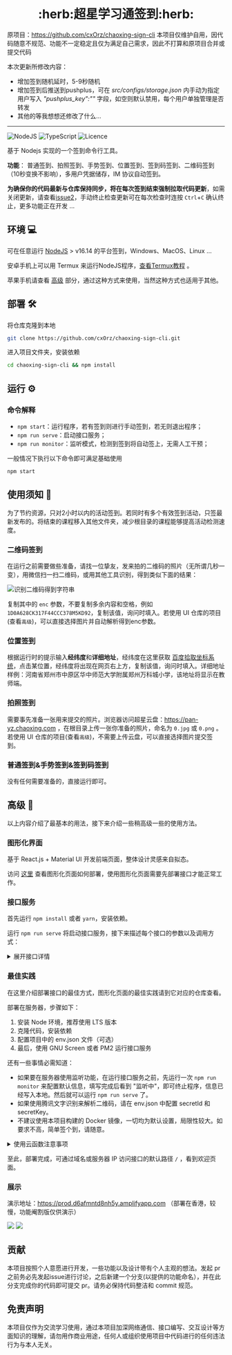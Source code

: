 <h1 align="center">:herb:超星学习通签到:herb:</h1>

原项目：https://github.com/cxOrz/chaoxing-sign-cli
本项目仅维护自用，因代码随意不规范、功能不一定稳定且仅为满足自己需求，因此不打算和原项目合并或提交代码

本次更新所修改内容：
- 增加签到随机延时，5-9秒随机
- 增加签到后推送到pushplus，可在 *src/configs/storage.json* 内手动为指定用户写入 *"pushplus_key":""* 字段，如空则默认禁用，每个用户单独管理是否转发
- 其他的等我想想还修改了什么...

---

![NodeJS](https://img.shields.io/badge/node.js-6DA55F?style=for-the-badge&logo=node.js&logoColor=white)
![TypeScript](https://img.shields.io/badge/typescript-%23007ACC.svg?style=for-the-badge&logo=typescript&logoColor=white)
![Licence](https://img.shields.io/github/license/cxOrz/chaoxing-sign-cli?style=for-the-badge)

基于 Nodejs 实现的一个签到命令行工具。

**功能**： 普通签到、拍照签到、手势签到、位置签到、签到码签到、二维码签到（10秒变换不影响），多用户凭据储存，IM 协议自动签到。

**为确保你的代码最新与仓库保持同步，将在每次签到结束强制拉取代码更新**，如需关闭更新，请查看[issue2](https://github.com/cxOrz/chaoxing-sign-cli/issues/2#issuecomment-962781427)，手动终止检查更新可在每次检查时连按 `Ctrl`+`C` 确认终止，更多功能正在开发 ...

## 环境 💻

可在任意运行 [NodeJS](https://nodejs.org/en/) > v16.14 的平台签到，Windows、MacOS、Linux ... 

安卓手机上可以用 Termux 来运行NodeJS程序，[查看Termux教程](./src/docs/termux.md) 。

苹果手机请查看 [高级](https://github.com/cxOrz/chaoxing-sign-cli#%E9%AB%98%E7%BA%A7-) 部分，通过这种方式来使用，当然这种方式也适用于其他。

## 部署 🛠

将仓库克隆到本地

```bash
git clone https://github.com/cxOrz/chaoxing-sign-cli.git
```

进入项目文件夹，安装依赖

```bash
cd chaoxing-sign-cli && npm install
```

## 运行 ⚙

### 命令解释

- `npm start`：运行程序，若有签到则进行手动签到，若无则退出程序；
- `npm run serve`：启动接口服务；
- `npm run monitor`：监听模式，检测到签到将自动签上，无需人工干预；

一般情况下执行以下命令即可满足基础使用

```bash
npm start
```

## 使用须知 📄

为了节约资源，只对2小时以内的活动签到。若同时有多个有效签到活动，只签最新发布的。将结束的课程移入其他文件夹，减少根目录的课程能够提高活动检测速度。

### 二维码签到

在运行之前需要做些准备，请找一位挚友，发来拍的二维码的照片（无所谓几秒一变），用微信扫一扫二维码，或用其他工具识别，得到类似下面的结果：

![识别二维码得到字符串](./src/docs/qr.png)

复制其中的 `enc` 参数，不要复制多余内容和空格，例如 `1D0A628CK317F44CCC378M5KD92`，复制该值，询问时填入。若使用 UI 仓库的项目(查看`高级`)，可以直接选择图片并自动解析得到enc参数。

### 位置签到

根据运行时的提示输入**经纬度**和**详细地址**，经纬度在这里获取 [百度拾取坐标系统](https://api.map.baidu.com/lbsapi/getpoint/index.html)，点击某位置，经纬度将出现在网页右上方，复制该值，询问时填入。详细地址样例：河南省郑州市中原区华中师范大学附属郑州万科城小学，该地址将显示在教师端。

### 拍照签到

需要事先准备一张用来提交的照片。浏览器访问超星云盘：https://pan-yz.chaoxing.com ，在根目录上传一张你准备的照片，命名为 `0.jpg` 或 `0.png` 。若使用 UI 仓库的项目(查看`高级`)，不需要上传云盘，可以直接选择图片提交签到。

### 普通签到&手势签到&签到码签到

没有任何需要准备的，直接运行即可。

## 高级 🎲

以上内容介绍了最基本的用法，接下来介绍一些稍高级一些的使用方法。

### 图形化界面

基于 React.js + Material UI 开发前端页面，整体设计灵感来自拟态。

访问 [这里](https://github.com/cxOrz/chaoxing-sign-ui) 查看图形化页面如何部署，使用图形化页面需要先部署接口才能正常工作。

### 接口服务

首先运行 `npm install` 或者 `yarn`，安装依赖。

运行 `npm run serve` 将启动接口服务，接下来描述每个接口的参数以及调用方式：

<details>
<summary>展开接口详情</summary>

|路径|请求方式|参数|内容类型|返回内容|
|-|-|-|-|-|
|/|GET|无|无|\< String \>|
|/login|POST|phone, password|JSON|\< String \>|
|/activity|POST|uf, _d, vc3, uid|JSON|JSON|
|/uvtoken|POST|uf, _d, vc3, uid|JSON|\< String \>|
|/qrcode|POST|uf, _d, vc3, name, aid, uid, fid, enc|JSON|待填|
|/location|POST|uf, _d, vc3, name, aid, uid, fid, address, lat, lon|JSON|待填|
|/general|POST|uf, _d, vc3, name, aid, uid, fid|JSON|待填|
|/photo|POST|uf, _d, vc3, name, aid, uid, fid, objectId|JSON|待填|
|/upload|POST|uf, _d, vc3, uid, file, ?_token|multipart/form-data|待填|
|/qrocr|POST|file|multipart/form-data|\< String \>|
|/monitor/status|POST|phone|JSON|JSON|
|/monitor/start|POST|phone, uf, _d, vc3, uid, lv, fid|JSON|JSON|
|/monitor/stop|POST|phone|JSON|JSON|

</details>

### 最佳实践

在这里介绍部署接口的最佳方式，图形化页面的最佳实践请到它对应的仓库查看。

部署在服务器，步骤如下：

1. 安装 Node 环境，推荐使用 LTS 版本
2. 克隆代码，安装依赖
3. 配置项目中的 env.json 文件（可选）
4. 最后，使用 GNU Screen 或者 PM2 运行接口服务

还有一些事情必需知道：

- 如果要在服务器使用监听功能，在运行接口服务之前，先运行一次 `npm run monitor` 来配置默认信息，填写完成后看到 "监听中"，即可终止程序，信息已经写入本地。然后就可以运行 `npm run serve` 了。
- 如果使用腾讯文字识别来解析二维码，请在 env.json 中配置 secretId 和 secretKey。
- 不建议使用本项目构建的 Docker 镜像，一切均为默认设置，局限性较大。如要求不高，简单签个到，请随意。

<details>
<summary>使用云函数注意事项</summary>

1. 此项目可以运行在 AWS Lambda 和 腾讯云函数上运行（均不支持监听）。如有需求运行在 Serverless 容器，请修改 env.json 中的 `SERVERLESS` 为 `true`。
2. 如使用腾讯云函数，请仔细按云函数文档操作，对代码稍作调整，并配置云函数启动文件 scf_bootstrap 内容为如下命令
``` bash
#!/bin/bash
/var/lang/node16/bin/node -r ts-node/register src/serve.ts
```

</details>

至此，部署完成，可通过域名或服务器 IP 访问接口的默认路径 `/` ，看到欢迎页面。

### 展示

演示地址：https://prod.d6afmntd8nh5y.amplifyapp.com （部署在香港，较慢，功能阉割版仅供演示）

![](https://636c-cloudbase-1a4211-1252446325.tcb.qcloud.la/chaoxing-sign-ui/1.png)
![](https://636c-cloudbase-1a4211-1252446325.tcb.qcloud.la/chaoxing-sign-ui/2.png)

## 贡献

本项目按照个人意愿进行开发，一些功能以及设计带有个人主观的想法。发起 pr 之前务必先发起issue进行讨论，之后新建一个分支(以提供的功能命名），并在此分支完成你的代码即可提交 pr。请务必保持代码整洁和 commit 规范。

## 免责声明

本项目仅作为交流学习使用，通过本项目加深网络通信、接口编写、交互设计等方面知识的理解，请勿用作商业用途，任何人或组织使用项目中代码进行的任何违法行为与本人无关。

